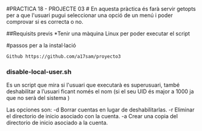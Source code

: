 #PRACTICA 18 - PROJECTE 03 #
En aquesta pràctica és farà servir getopts per a que l'usuari pugui seleccionar una opció de un menú i poder comprovar si es correcta o no. 

##Requisits previs 
*Tenir una màquina Linux per poder executar el script

#passos per a la instal·lació

```
Github https://github.com/a17sam/proyecto3
```

###  disable-local-user.sh
Es un script que mira si l'usuari que executarà es superusuari, també deshabilitar a l’usuari ficant només el nom (si el seu UID és major a 1000 ja que no serà del sistema )


Las opciones son:
-d Borrar cuentas en lugar de deshabilitarlas.
-r Eliminar el directorio de inicio asociado con la cuenta.
-a Crear una copia del directorio de inicio asociado a la cuenta.
